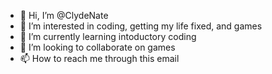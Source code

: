 - 👋 Hi, I’m @ClydeNate
- 👀 I’m interested in coding, getting my life fixed, and games
- 🌱 I’m currently learning intoductory coding
- 💞️ I’m looking to collaborate on games
- 📫 How to reach me through this email

<!---
ClydeNate/ClydeNate is a ✨ special ✨ repository because its `README.md` (this file) appears on your GitHub profile.
You can click the Preview link to take a look at your changes.
--->
